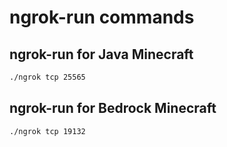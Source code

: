 # ngrok-run commands

## ngrok-run for Java Minecraft

```bash
./ngrok tcp 25565
```

## ngrok-run for Bedrock Minecraft

```bash
./ngrok tcp 19132
```
